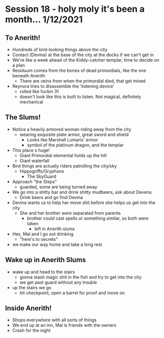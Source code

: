 # Session 18 - holy moly it's been a month... 1/12/2021

## To Anerith!

- Hundreds of bird-looking things above the city
- Contact (Devina) at the base of the city at the docks if we can't get in
- We're like a week ahead of the Kiddy-catcher templar, time to decide on a plan
- Residuum comes from the bones of dead primordials, like the one beneath Anerith
  - There are veins from when the primordial died, that get mined
- Reynora tries to disassemble the 'listening device'
  - rolled like fuckin 31
  - doesn't look like this is built to listen. Not magical, definitely mechanical

## The Slums!

- Notice a heavily armored woman riding away from the city
  - wearing exquisite plate armor, great sword and shield
    - Looks like Marshall Lumaris' armor
    - symbol of the platinum dragon, and the templar
- This place s huge!
  - Giant Primordial elemental holds up the hill
  - Giant waterfall
- Bird things are actually riders patrolling the city/sky
  - Hippogriffs/Gryphons
    - The SkyGuard
- Approach "the Steps"
  - guarded, some are being turned away
- We go into a shitty bar and drink shitty mudbeers, ask about Devena
  - Drink beers and go find Devina
- Devina wants us to help her move shit before she helps us get into the city
  - She and her brother were separated from parents
    - brother could cast spells or something similar, so both were taken
      - left in Anerith slums
- Hex, Mal and I go out drinking
  - "here's to secrets"
- we make our way home and take a long rest


## Wake up in Anerith Slums

- wake up and head to the stairs
  - gonna stash magic shit in the fish and try to get into the city
  - we get past guard without any trouble
- up the stairs we go
  - hit checkpoint, open a barrel for proof and move on


## Inside Anerith!

- Shops everywhere with all sorts of things
- We end up at an inn, Mal is friends with the owners
- Crash for the night
